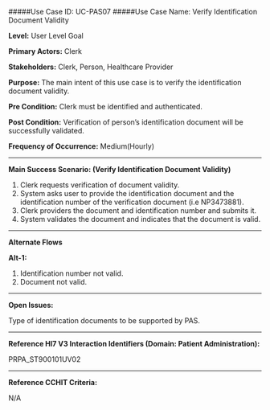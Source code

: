 #####Use Case ID: UC-PAS07
#####Use Case Name: Verify Identification Document Validity

**Level:**                     User Level Goal

**Primary Actors:**            Clerk

**Stakeholders:**              Clerk, Person, Healthcare Provider

**Purpose:**                   The main intent of this use case is to verify the identification document validity.

**Pre Condition:**             Clerk must be identified and authenticated. 

**Post Condition:**            Verification of person’s identification document will be successfully validated.

**Frequency of Occurrence:**   Medium(Hourly)
__________________________________________________________
**Main Success Scenario: (Verify Identification Document Validity)**

1. Clerk requests verification of document validity.
2. System asks user to provide the identification document and the identification number of the verification document (i.e NP3473881).
3. Clerk providers the document and identification number and submits it.
4. System validates the document and indicates that the document is valid.

_______________________________________________________________________________
**Alternate Flows** 

**Alt-1:**

1. Identification number not valid.
2. Document not valid.

________________________________________________________________________
**Open Issues:**

Type of identification documents to be supported by PAS.

________________________________________________________________________
**Reference Hl7 V3 Interaction Identifiers (Domain: Patient Administration):**

PRPA_ST900101UV02
_______________________________________________________________
**Reference CCHIT Criteria:**

N/A




